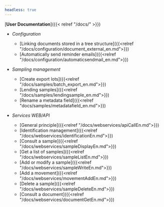```yaml
---
headless: true
---
```


[**User Documentation**]({{< relref "/docs/" >}})

- _Configuration_
  - [Linking documents stored in a tree structure]({{<relref "/docs/configuration/document_external_en.md">}})
  - [Automatically send reminder emails]({{<relref "/docs/configuration/automaticsendmail_en.md">}})

- _Sampling management_
  - [Create export lots]({{<relref "/docs/samples/batch_export_en.md">}})
  - [Lending samples]({{<relref "/docs/samples/lendingsample_en.md">}})
  - [Rename a metadata field]({{<relref "docs/samples/metadatafield_en.md">}})

- _Services WEB/API_
  - [General principle]({{<relref "/docs/webservices/apiCallEn.md">}})
  - [Identification management]({{<relref "/docs/webservices/identificationEn.md">}})
  - [Consult a sample]({{<relref "/docs/webservices/sampleDisplayEn.md">}})
  - [Get a list of samples]({{<relref "/docs/webservices/sampleListEn.md">}})
  - [Add or modify a sample]({{<relref "/docs/webservices/sampleWriteEn.md">}})
  - [Add a movement]({{<relref "/docs/webservices/movementAddEn.md">}})
  - [Delete a sample]({{<relref "/docs/webservices/sampleDeleteEn.md">}})
  - [Consult a document]({{<relref "/docs/webservices/documentGetEn.md">}})
